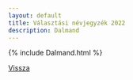 ```yaml
---
layout: default
title: Választási névjegyzék 2022
description: Dalmand
---
```


{% include Dalmand.html %}

[Vissza](./)